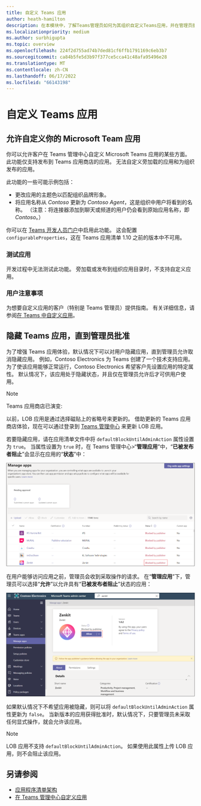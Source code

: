 ```yaml
---
title: 自定义 Teams 应用
author: heath-hamilton
description: 在本模块中，了解Teams管理员如何为其组织自定义Teams应用，并在管理员批准之前隐藏Teams应用。
ms.localizationpriority: medium
ms.author: surbhigupta
ms.topic: overview
ms.openlocfilehash: 224f2d755ad74b7ded81cf6ffb1791169c6eb3b7
ms.sourcegitcommit: ca84b5fe5d3b97f377ce5cca41c48afa95496e28
ms.translationtype: MT
ms.contentlocale: zh-CN
ms.lasthandoff: 06/17/2022
ms.locfileid: "66143198"
---
```

# <a name="customize-your-teams-app"></a>自定义 Teams 应用

## <a name="enable-your-microsoft-teams-app-to-be-customized"></a>允许自定义你的 Microsoft Team 应用

你可以允许客户在 Teams 管理中心自定义 Microsoft Teams 应用的某些方面。 此功能仅支持发布到 Teams 应用商店的应用。 无法自定义旁加载的应用和为组织发布的应用。

此功能的一些可能示例包括：

* 更改应用的主题色以匹配组织品牌形象。
* 将应用名称从 *Contoso* 更新为 *Contoso Agent*，这是组织中用户将看到的名称。 （注意：将连接器添加到聊天或频道的用户仍会看到原始应用名称，即 *Contoso*。）

你可以在 [Teams 开发人员门户](https://dev.teams.microsoft.com/home)中启用此功能。 这会配置 `configurableProperties`，这在 Teams 应用清单 1.10 之前的版本中不可用。

### <a name="test-your-app"></a>测试应用

开发过程中无法测试此功能。 旁加载或发布到组织应用目录时，不支持自定义应用。

### <a name="user-considerations"></a>用户注意事项

为想要自定义应用的客户（特别是 Teams 管理员）提供指南。 有关详细信息，请参阅[在 Teams 中自定义应用](/MicrosoftTeams/customize-apps)。

## <a name="hide-teams-app-until-admin-approves"></a>隐藏 Teams 应用，直到管理员批准

为了增强 Teams 应用体验，默认情况下可以对用户隐藏应用，直到管理员允许取消隐藏应用。 例如，Contoso Electronics 为 Teams 创建了一个技术支持应用。 为了使该应用能够正常运行，Contoso Electronics 希望客户先设置应用的特定属性。 默认情况下，该应用处于隐藏状态，并且仅在管理员允许后才可供用户使用。

> [!NOTE]
> Teams 应用商店已演变:
> 
> 以前，LOB 应用是通过选择磁贴上的省略号来更新的。 借助更新的 Teams 应用商店体验，现在可以通过登录到 [Teams 管理中心](https://admin.teams.microsoft.com) 来更新 LOB 应用。

若要隐藏应用，请在应用清单文件中将 `defaultBlockUntilAdminAction` 属性设置为 `true`。 当属性设置为 `true` 时，在 Teams 管理中心>“**管理应用**”中，“**已被发布者阻止**”会显示在应用的“**状态**”中：

![管理已被发布者阻止的应用](../../assets/images/apps-in-meetings/manageappsblockedapps.png)

在用户能够访问应用之前，管理员会收到采取操作的请求。 在“**管理应用**”下，管理员可以选择“**允许**”以允许具有“**已被发布者阻止**”状态的应用：

![管理应用](../../assets/images/apps-in-meetings/manageapp.png)

如果默认情况下不希望应用被隐藏，则可以将 `defaultBlockUntilAdminAction` 属性更新为 `false`。 当新版本的应用获得批准时，默认情况下，只要管理员未采取任何显式操作，就会允许该应用。

> [!NOTE]
> LOB 应用不支持 `defaultBlockUntilAdminAction`。 如果使用此属性上传 LOB 应用，则不会阻止该应用。

## <a name="see-also"></a>另请参阅

* [应用程序清单架构](/microsoftteams/platform/resources/schema/manifest-schema)
* [在 Teams 管理中心自定义应用](/MicrosoftTeams/customize-apps)